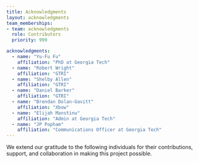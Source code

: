 ```yaml
---
title: Acknowledgments
layout: acknowledgments
team_memberships:
- team: acknowledgments
  role: Contributors
  priority: 999

acknowledgments:
  - name: "Yu-Fu Fu"
    affiliation: "PhD at Georgia Tech"
  - name: "Robert Wright"
    affiliation: "GTRI"
  - name: "Shelby Allen"
    affiliation: "GTRI"
  - name: "Daniel Barker"
    affiliation: "GTRI"
  - name: "Brendan Dolan-Gavitt"
    affiliation: "Xbow"
  - name: "Elijah Manstinu"
    affiliation: "Admin at Georgia Tech"
  - name: "JP Popham"
    affiliation: "Communications Officer at Georgia Tech"
---
```


We extend our gratitude to the following individuals for their contributions, support, and collaboration in making this project possible.
